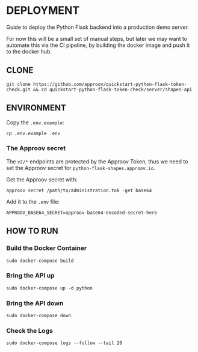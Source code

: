 # DEPLOYMENT

Guide to deploy the Python Flask backend into a production demo server.

For now this will be a small set of manual steps, but later we may want to automate this via the CI pipeline, by building the docker image and push it to the docker hub.

## CLONE

```
git clone https://github.com/approov/quickstart-python-flask-token-check.git && cd quickstart-python-flask-token-check/server/shapes-api
```

## ENVIRONMENT

Copy the `.env.example`:

```
cp .env.example .env
```

### The Approov secret

The `v2/*` endpoints are protected by the Approov Token, thus we need to set the Approov secret for `python-flask-shapes.approov.io`.

Get the Approov secret with:

```
approov secret /path/to/administration.tok -get base64
```

Add it to the `.env` file:

```
APPROOV_BASE64_SECRET=approov-base64-encoded-secret-here
```

## HOW TO RUN

### Build the Docker Container

```
sudo docker-compose build
```

### Bring the API up

```
sudo docker-compose up -d python
```

### Bring the API down

```
sudo docker-compose down
```

### Check the Logs

```
sudo docker-compose logs --follow --tail 20
```
